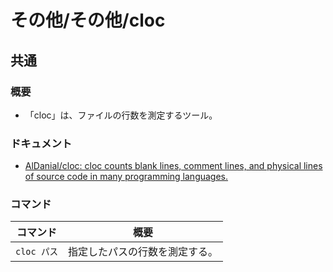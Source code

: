 # その他/その他/cloc

## 共通

### 概要

- 「cloc」は、ファイルの行数を測定するツール。

### ドキュメント

- [AlDanial/cloc: cloc counts blank lines, comment lines, and physical lines of source code in many programming languages.](https://github.com/AlDanial/cloc)

### コマンド

| コマンド    | 概要                           |
| ----------- | ------------------------------ |
| `cloc パス` | 指定したパスの行数を測定する。 |
